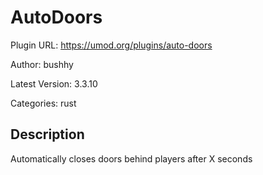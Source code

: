 # AutoDoors

Plugin URL: https://umod.org/plugins/auto-doors

Author: bushhy

Latest Version: 3.3.10

Categories: rust

## Description

Automatically closes doors behind players after X seconds
